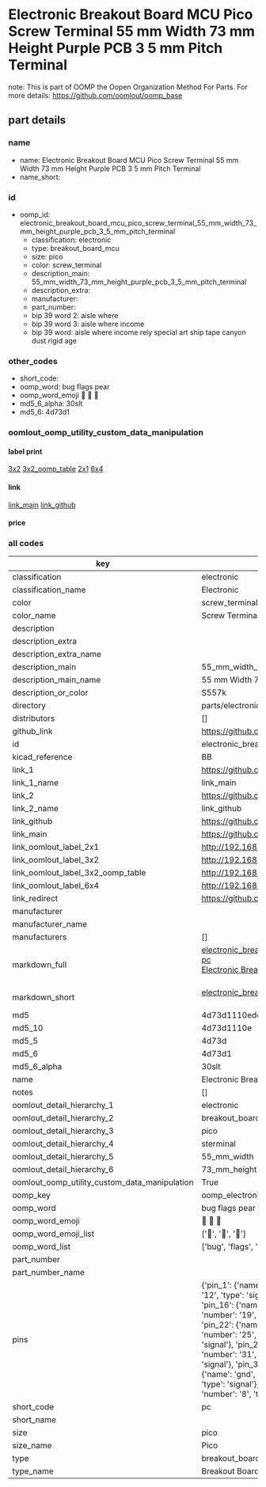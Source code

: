 # Electronic Breakout Board MCU Pico Screw Terminal 55 mm Width 73 mm Height Purple PCB 3 5 mm Pitch Terminal  

note: This is part of OOMP the Oopen Organization Method For Parts. For more details: https://github.com/oomlout/oomp_base

##  part details
  







### name
* name: Electronic Breakout Board MCU Pico Screw Terminal 55 mm Width 73 mm Height Purple PCB 3 5 mm Pitch Terminal
* name_short: 
### id
* oomp_id: electronic_breakout_board_mcu_pico_screw_terminal_55_mm_width_73_mm_height_purple_pcb_3_5_mm_pitch_terminal
  * classification: electronic
  * type: breakout_board_mcu
  * size: pico
  * color: screw_terminal
  * description_main: 55_mm_width_73_mm_height_purple_pcb_3_5_mm_pitch_terminal
  * description_extra: 
  * manufacturer: 
  * part_number: 
  * bip 39 word 2: aisle where
  * bip 39 word 3: aisle where income
  * bip 39 word: aisle where income rely special art ship tape canyon dust rigid age

### other_codes
* short_code: 
* oomp_word: bug flags pear
* oomp_word_emoji :bug: :flags: :pear:
* md5_6_alpha: 30slt
* md5_6: 4d73d1






### oomlout_oomp_utility_custom_data_manipulation
#### label print
[3x2](http://192.168.1.245:1112/?label=oomp%2030slt)
[3x2_oomp_table](http://192.168.1.108:1112/?label=oomp%2030slt)
[2x1](http://192.168.1.242:1112/?label=oomp%2030slt)
[6x4](http://192.168.1.55:1112/?label=oomp%2030slt)    

#### link

[link_main](https://github.com/oomlout/oomlout_oomp_version_1_messy/tree/main/parts/electronic_breakout_board_mcu_pico_screw_terminal_55_mm_width_73_mm_height_purple_pcb_3_5_mm_pitch_terminal) [link_github](https://github.com/oomlout/oomlout_oomp_version_1_messy/tree/main/parts/electronic_breakout_board_mcu_pico_screw_terminal_55_mm_width_73_mm_height_purple_pcb_3_5_mm_pitch_terminal)                             

#### price







### all codes 
| key | value |  
| --- | --- |  
| classification | electronic |  
| classification_name | Electronic |  
| color | screw_terminal |  
| color_name | Screw Terminal |  
| description |  |  
| description_extra |  |  
| description_extra_name |  |  
| description_main | 55_mm_width_73_mm_height_purple_pcb_3_5_mm_pitch_terminal |  
| description_main_name | 55 mm Width 73 mm Height Purple PCB 3 5 mm Pitch Terminal |  
| description_or_color | S557k |  
| directory | parts/electronic_breakout_board_mcu_pico_screw_terminal_55_mm_width_73_mm_height_purple_pcb_3_5_mm_pitch_terminal |  
| distributors | [] |  
| github_link | https://github.com/oomlout/oomlout_oomp_part_src/tree/main/parts/electronic_breakout_board_mcu_pico_screw_terminal_55_mm_width_73_mm_height_purple_pcb_3_5_mm_pitch_terminal |  
| id | electronic_breakout_board_mcu_pico_screw_terminal_55_mm_width_73_mm_height_purple_pcb_3_5_mm_pitch_terminal |  
| kicad_reference | BB |  
| link_1 | https://github.com/oomlout/oomlout_oomp_version_1_messy/tree/main/parts/electronic_breakout_board_mcu_pico_screw_terminal_55_mm_width_73_mm_height_purple_pcb_3_5_mm_pitch_terminal |  
| link_1_name | link_main |  
| link_2 | https://github.com/oomlout/oomlout_oomp_version_1_messy/tree/main/parts/electronic_breakout_board_mcu_pico_screw_terminal_55_mm_width_73_mm_height_purple_pcb_3_5_mm_pitch_terminal |  
| link_2_name | link_github |  
| link_github | https://github.com/oomlout/oomlout_oomp_version_1_messy/tree/main/parts/electronic_breakout_board_mcu_pico_screw_terminal_55_mm_width_73_mm_height_purple_pcb_3_5_mm_pitch_terminal |  
| link_main | https://github.com/oomlout/oomlout_oomp_version_1_messy/tree/main/parts/electronic_breakout_board_mcu_pico_screw_terminal_55_mm_width_73_mm_height_purple_pcb_3_5_mm_pitch_terminal |  
| link_oomlout_label_2x1 | http://192.168.1.242:1112/?label=oomp%2030slt |  
| link_oomlout_label_3x2 | http://192.168.1.245:1112/?label=oomp%2030slt |  
| link_oomlout_label_3x2_oomp_table | http://192.168.1.108:1112/?label=oomp%2030slt |  
| link_oomlout_label_6x4 | http://192.168.1.55:1112/?label=oomp%2030slt |  
| link_redirect | https://github.com/oomlout/oomlout_oomp_version_1_messy/tree/main/parts/electronic_breakout_board_mcu_pico_screw_terminal_55_mm_width_73_mm_height_purple_pcb_3_5_mm_pitch_terminal |  
| manufacturer |  |  
| manufacturer_name |  |  
| manufacturers | [] |  
| markdown_full | [electronic_breakout_board_mcu_pico_screw_terminal_55_mm_width_73_mm_height_purple_pcb_3_5_mm_pitch_terminal](none)<br>[pc](none)<br>[Electronic Breakout Board Mcu Pico Screw Terminal 55 Mm Width 73 Mm Height Purple Pcb 3 5 Mm Pitch Terminal](none)<br><br> |  
| markdown_short | [electronic_breakout_board_mcu_pico_screw_terminal_55_mm_width_73_mm_height_purple_pcb_3_5_mm_pitch_terminal](none)<br><br> |  
| md5 | 4d73d1110eddd8c033687b56e53e902d |  
| md5_10 | 4d73d1110e |  
| md5_5 | 4d73d |  
| md5_6 | 4d73d1 |  
| md5_6_alpha | 30slt |  
| name | Electronic Breakout Board MCU Pico Screw Terminal 55 mm Width 73 mm Height Purple PCB 3 5 mm Pitch Terminal |  
| notes | [] |  
| oomlout_detail_hierarchy_1 | electronic |  
| oomlout_detail_hierarchy_2 | breakout_board_mcu |  
| oomlout_detail_hierarchy_3 | pico |  
| oomlout_detail_hierarchy_4 | sterminal |  
| oomlout_detail_hierarchy_5 | 55_mm_width |  
| oomlout_detail_hierarchy_6 | 73_mm_height |  
| oomlout_oomp_utility_custom_data_manipulation | True |  
| oomp_key | oomp_electronic_breakout_board_mcu_pico_screw_terminal_55_mm_width_73_mm_height_purple_pcb_3_5_mm_pitch_terminal |  
| oomp_word | bug flags pear |  
| oomp_word_emoji | :bug: :flags: :pear: |  
| oomp_word_emoji_list | [':bug:', ':flags:', ':pear:'] |  
| oomp_word_list | ['bug', 'flags', 'pear'] |  
| part_number |  |  
| part_number_name |  |  
| pins | {'pin_1': {'name': 'gp0', 'number': '1', 'type': 'signal'}, 'pin_10': {'name': 'gp7', 'number': '10', 'type': 'signal'}, 'pin_11': {'name': 'gp8', 'number': '11', 'type': 'signal'}, 'pin_12': {'name': 'gp9', 'number': '12', 'type': 'signal'}, 'pin_13': {'name': 'gnd', 'number': '13', 'type': 'signal'}, 'pin_14': {'name': 'gp10', 'number': '14', 'type': 'signal'}, 'pin_15': {'name': 'gp11', 'number': '15', 'type': 'signal'}, 'pin_16': {'name': 'gp12', 'number': '16', 'type': 'signal'}, 'pin_17': {'name': 'gp13', 'number': '17', 'type': 'power'}, 'pin_18': {'name': 'gnd', 'number': '18', 'type': 'signal'}, 'pin_19': {'name': 'gp14', 'number': '19', 'type': 'signal'}, 'pin_2': {'name': 'gp1', 'number': '2', 'type': 'signal'}, 'pin_20': {'name': 'gp15', 'number': '20', 'type': 'signal'}, 'pin_21': {'name': 'gp16', 'number': '21', 'type': 'signal'}, 'pin_22': {'name': 'gp17', 'number': '22', 'type': 'signal'}, 'pin_23': {'name': 'gnd', 'number': '23', 'type': 'signal'}, 'pin_24': {'name': 'gp18', 'number': '24', 'type': 'signal'}, 'pin_25': {'name': 'gp19', 'number': '25', 'type': 'signal'}, 'pin_26': {'name': 'gp20', 'number': '26', 'type': 'signal'}, 'pin_27': {'name': 'gp21', 'number': '27', 'type': 'power'}, 'pin_28': {'name': 'gnd', 'number': '28', 'type': 'signal'}, 'pin_29': {'name': 'gp22', 'number': '29', 'type': 'gnd'}, 'pin_3': {'name': 'gnd', 'number': '3', 'type': 'signal'}, 'pin_30': {'name': 'run', 'number': '30', 'type': 'power'}, 'pin_31': {'name': 'a0', 'number': '31', 'type': 'signal'}, 'pin_32': {'name': 'a1', 'number': '32', 'type': 'signal'}, 'pin_33': {'name': 'gnd_adc', 'number': '33', 'type': 'signal'}, 'pin_34': {'name': 'a2', 'number': '34', 'type': 'signal'}, 'pin_35': {'name': 'vref', 'number': '35', 'type': 'signal'}, 'pin_36': {'name': '3v3_out', 'number': '36', 'type': 'signal'}, 'pin_37': {'name': '3v3_enable', 'number': '37', 'type': 'signal'}, 'pin_38': {'name': 'gnd', 'number': '38', 'type': 'signal'}, 'pin_39': {'name': 'vsys', 'number': '39', 'type': 'signal'}, 'pin_4': {'name': 'gp2', 'number': '4', 'type': 'power'}, 'pin_40': {'name': 'vbus', 'number': '40', 'type': 'signal'}, 'pin_5': {'name': 'gp3', 'number': '5', 'type': 'signal'}, 'pin_6': {'name': 'gp4', 'number': '6', 'type': 'signal'}, 'pin_7': {'name': 'gp5', 'number': '7', 'type': 'signal'}, 'pin_8': {'name': 'gnd', 'number': '8', 'type': 'signal'}, 'pin_9': {'name': 'gp6', 'number': '9', 'type': 'signal'}} |  
| short_code | pc |  
| short_name |  |  
| size | pico |  
| size_name | Pico |  
| type | breakout_board_mcu |  
| type_name | Breakout Board MCU |  
